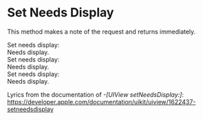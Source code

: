 # Set Needs Display

This method makes a note of the request and returns immediately. 

Set needs display:  
Needs display.  
Set needs display:  
Needs display.  
Set needs display:  
Needs display.  

Lyrics from the documentation of *-[UIView setNeedsDisplay:]*:  
https://developer.apple.com/documentation/uikit/uiview/1622437-setneedsdisplay
